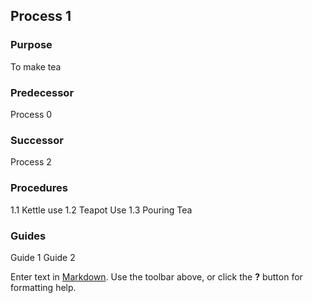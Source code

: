 ## Process 1

### Purpose  
To make tea

### Predecessor  
Process 0


### Successor  
Process 2


### Procedures  

1.1 Kettle use
1.2 Teapot Use
1.3 Pouring Tea


### Guides  

Guide 1
Guide 2


Enter text in [Markdown](http://daringfireball.net/projects/markdown/). Use the toolbar above, or click the **?** button for formatting help.
